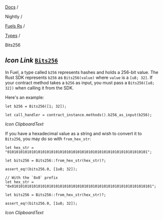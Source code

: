 [Docs](https://docs.fuel.network/) /

Nightly  /

[Fuels Rs](https://docs.fuel.network/docs/nightly/fuels-rs/) /

[Types](https://docs.fuel.network/docs/nightly/fuels-rs/types/) /

Bits256

## _Icon Link_ [`Bits256`](https://docs.fuel.network/docs/nightly/fuels-rs/types/bits256/\#bits256)

In Fuel, a type called `b256` represents hashes and holds a 256-bit value. The Rust SDK represents `b256` as `Bits256(value)` where `value` is a `[u8; 32]`. If your contract method takes a `b256` as input, you must pass a `Bits256([u8; 32])` when calling it from the SDK.

Here's an example:

```fuel_Box fuel_Box-idXKMmm-css
let b256 = Bits256([1; 32]);

let call_handler = contract_instance.methods().b256_as_input(b256);
```

_Icon ClipboardText_

If you have a hexadecimal value as a string and wish to convert it to `Bits256`, you may do so with `from_hex_str`:

```fuel_Box fuel_Box-idXKMmm-css
let hex_str = "0101010101010101010101010101010101010101010101010101010101010101";

let bits256 = Bits256::from_hex_str(hex_str)?;

assert_eq!(bits256.0, [1u8; 32]);

// With the `0x0` prefix
let hex_str = "0x0101010101010101010101010101010101010101010101010101010101010101";

let bits256 = Bits256::from_hex_str(hex_str)?;

assert_eq!(bits256.0, [1u8; 32]);
```

_Icon ClipboardText_
